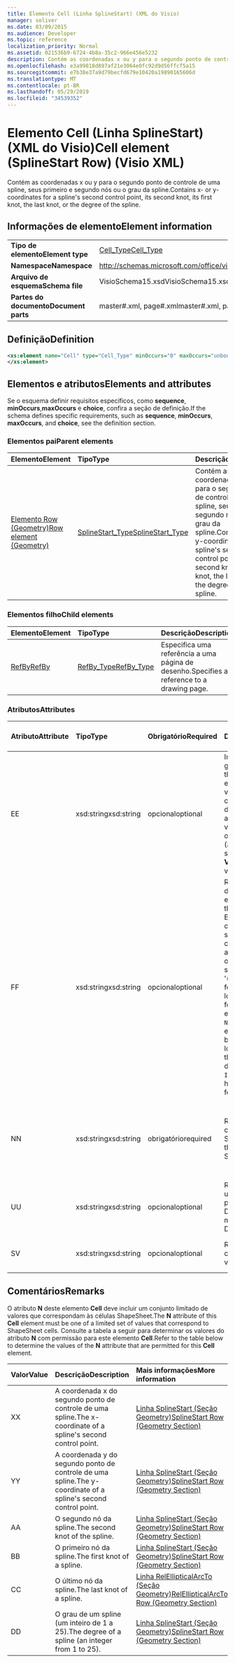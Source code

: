 ```yaml
---
title: Elemento Cell (Linha SplineStart) (XML do Visio)
manager: soliver
ms.date: 03/09/2015
ms.audience: Developer
ms.topic: reference
localization_priority: Normal
ms.assetid: 021536b9-6724-4b8a-35c2-966e456e5232
description: Contém as coordenadas x ou y para o segundo ponto de controle de uma spline, seus primeiro e segundo nós ou o grau da spline.
ms.openlocfilehash: e3a99818d897af21e3064e0fc92d9d56ffcf5a15
ms.sourcegitcommit: e7b38e37a9d79becfd679e10420a19890165606d
ms.translationtype: MT
ms.contentlocale: pt-BR
ms.lasthandoff: 05/29/2019
ms.locfileid: "34539352"
---
```

# <a name="cell-element-splinestart-row-visio-xml"></a><span data-ttu-id="3c939-103">Elemento Cell (Linha SplineStart) (XML do Visio)</span><span class="sxs-lookup"><span data-stu-id="3c939-103">Cell element (SplineStart Row) (Visio XML)</span></span>

<span data-ttu-id="3c939-104">Contém as coordenadas x ou y para o segundo ponto de controle de uma spline, seus primeiro e segundo nós ou o grau da spline.</span><span class="sxs-lookup"><span data-stu-id="3c939-104">Contains x- or y-coordinates for a spline's second control point, its second knot, its first knot, the last knot, or the degree of the spline.</span></span>
  
## <a name="element-information"></a><span data-ttu-id="3c939-105">Informações de elemento</span><span class="sxs-lookup"><span data-stu-id="3c939-105">Element information</span></span>

|||
|:-----|:-----|
|<span data-ttu-id="3c939-106">**Tipo de elemento**</span><span class="sxs-lookup"><span data-stu-id="3c939-106">**Element type**</span></span> <br/> |[<span data-ttu-id="3c939-107">Cell_Type</span><span class="sxs-lookup"><span data-stu-id="3c939-107">Cell_Type</span></span>](cell_type-complextypevisio-xml.md) <br/> |
|<span data-ttu-id="3c939-108">**Namespace**</span><span class="sxs-lookup"><span data-stu-id="3c939-108">**Namespace**</span></span> <br/> |http://schemas.microsoft.com/office/visio/2012/main  <br/> |
|<span data-ttu-id="3c939-109">**Arquivo de esquema**</span><span class="sxs-lookup"><span data-stu-id="3c939-109">**Schema file**</span></span> <br/> |<span data-ttu-id="3c939-110">VisioSchema15.xsd</span><span class="sxs-lookup"><span data-stu-id="3c939-110">VisioSchema15.xsd</span></span>  <br/> |
|<span data-ttu-id="3c939-111">**Partes do documento**</span><span class="sxs-lookup"><span data-stu-id="3c939-111">**Document parts**</span></span> <br/> |<span data-ttu-id="3c939-112">master#.xml, page#.xml</span><span class="sxs-lookup"><span data-stu-id="3c939-112">master#.xml, page#.xml</span></span>  <br/> |
   
## <a name="definition"></a><span data-ttu-id="3c939-113">Definição</span><span class="sxs-lookup"><span data-stu-id="3c939-113">Definition</span></span>

```XML
<xs:element name="Cell" type="Cell_Type" minOccurs="0" maxOccurs="unbounded" >
</xs:element>
```

## <a name="elements-and-attributes"></a><span data-ttu-id="3c939-114">Elementos e atributos</span><span class="sxs-lookup"><span data-stu-id="3c939-114">Elements and attributes</span></span>

<span data-ttu-id="3c939-115">Se o esquema definir requisitos específicos, como **sequence**, **minOccurs**,**maxOccurs** e **choice**, confira a seção de definição.</span><span class="sxs-lookup"><span data-stu-id="3c939-115">If the schema defines specific requirements, such as **sequence**, **minOccurs**, **maxOccurs**, and **choice**, see the definition section.</span></span> 
  
### <a name="parent-elements"></a><span data-ttu-id="3c939-116">Elementos pai</span><span class="sxs-lookup"><span data-stu-id="3c939-116">Parent elements</span></span>

|<span data-ttu-id="3c939-117">**Elemento**</span><span class="sxs-lookup"><span data-stu-id="3c939-117">**Element**</span></span>|<span data-ttu-id="3c939-118">**Tipo**</span><span class="sxs-lookup"><span data-stu-id="3c939-118">**Type**</span></span>|<span data-ttu-id="3c939-119">**Descrição**</span><span class="sxs-lookup"><span data-stu-id="3c939-119">**Description**</span></span>|
|:-----|:-----|:-----|
|[<span data-ttu-id="3c939-120">Elemento Row (Geometry)</span><span class="sxs-lookup"><span data-stu-id="3c939-120">Row element (Geometry)</span></span>](row-element-geometry-sectionvisio-xml.md) <br/> |[<span data-ttu-id="3c939-121">SplineStart_Type</span><span class="sxs-lookup"><span data-stu-id="3c939-121">SplineStart_Type</span></span>](splinestart_type-complextypevisio-xml.md) <br/> |<span data-ttu-id="3c939-122">Contém as coordenadas x ou y para o segundo ponto de controle de uma spline, seus primeiro e segundo nós ou o grau da spline.</span><span class="sxs-lookup"><span data-stu-id="3c939-122">Contains x- or y-coordinates for a spline's second control point, its second knot, its first knot, the last knot, or the degree of the spline.</span></span>  <br/> |
   
### <a name="child-elements"></a><span data-ttu-id="3c939-123">Elementos filho</span><span class="sxs-lookup"><span data-stu-id="3c939-123">Child elements</span></span>

|<span data-ttu-id="3c939-124">**Elemento**</span><span class="sxs-lookup"><span data-stu-id="3c939-124">**Element**</span></span>|<span data-ttu-id="3c939-125">**Tipo**</span><span class="sxs-lookup"><span data-stu-id="3c939-125">**Type**</span></span>|<span data-ttu-id="3c939-126">**Descrição**</span><span class="sxs-lookup"><span data-stu-id="3c939-126">**Description**</span></span>|
|:-----|:-----|:-----|
|[<span data-ttu-id="3c939-127">RefBy</span><span class="sxs-lookup"><span data-stu-id="3c939-127">RefBy</span></span>](refby-element-cell_type-complextypevisio-xml.md) <br/> |[<span data-ttu-id="3c939-128">RefBy_Type</span><span class="sxs-lookup"><span data-stu-id="3c939-128">RefBy_Type</span></span>](refby_type-complextypevisio-xml.md) <br/> |<span data-ttu-id="3c939-129">Especifica uma referência a uma página de desenho.</span><span class="sxs-lookup"><span data-stu-id="3c939-129">Specifies a reference to a drawing page.</span></span>  <br/> |
   
### <a name="attributes"></a><span data-ttu-id="3c939-130">Atributos</span><span class="sxs-lookup"><span data-stu-id="3c939-130">Attributes</span></span>

|<span data-ttu-id="3c939-131">**Atributo**</span><span class="sxs-lookup"><span data-stu-id="3c939-131">**Attribute**</span></span>|<span data-ttu-id="3c939-132">**Tipo**</span><span class="sxs-lookup"><span data-stu-id="3c939-132">**Type**</span></span>|<span data-ttu-id="3c939-133">**Obrigatório**</span><span class="sxs-lookup"><span data-stu-id="3c939-133">**Required**</span></span>|<span data-ttu-id="3c939-134">**Descrição**</span><span class="sxs-lookup"><span data-stu-id="3c939-134">**Description**</span></span>|<span data-ttu-id="3c939-135">**Valores possíveis**</span><span class="sxs-lookup"><span data-stu-id="3c939-135">**Possible values**</span></span>|
|:-----|:-----|:-----|:-----|:-----|
|<span data-ttu-id="3c939-136">E</span><span class="sxs-lookup"><span data-stu-id="3c939-136">E</span></span>  <br/> |<span data-ttu-id="3c939-137">xsd:string</span><span class="sxs-lookup"><span data-stu-id="3c939-137">xsd:string</span></span>  <br/> |<span data-ttu-id="3c939-138">opcional</span><span class="sxs-lookup"><span data-stu-id="3c939-138">optional</span></span>  <br/> |<span data-ttu-id="3c939-139">Indica que a fórmula gera um erro.</span><span class="sxs-lookup"><span data-stu-id="3c939-139">Indicates that the formula evaluates to an error.</span></span> <span data-ttu-id="3c939-140">O valor de **E** é atual (uma cadeia de mensagem de erro); o valor do atributo **V** é o último valor válido.</span><span class="sxs-lookup"><span data-stu-id="3c939-140">The value of **E** is the current value (an error message string); the value of the **V** attribute is the last valid value.</span></span>  <br/> |<span data-ttu-id="3c939-141">Uma cadeia de caracteres de mensagem de erro.</span><span class="sxs-lookup"><span data-stu-id="3c939-141">An error message string.</span></span>  <br/> |
|<span data-ttu-id="3c939-142">F</span><span class="sxs-lookup"><span data-stu-id="3c939-142">F</span></span>  <br/> |<span data-ttu-id="3c939-143">xsd:string</span><span class="sxs-lookup"><span data-stu-id="3c939-143">xsd:string</span></span>  <br/> |<span data-ttu-id="3c939-144">opcional</span><span class="sxs-lookup"><span data-stu-id="3c939-144">optional</span></span>  <br/> | <span data-ttu-id="3c939-145">Representa a fórmula do elemento.</span><span class="sxs-lookup"><span data-stu-id="3c939-145">Represents the element's formula.</span></span> <span data-ttu-id="3c939-146">Esse atributo pode conter uma das seguintes cadeias de caracteres:</span><span class="sxs-lookup"><span data-stu-id="3c939-146">This attribute can contain one of the following strings:</span></span>  <br/>  <span data-ttu-id="3c939-147">'(alguma fórmula)' se a fórmula existir localmente</span><span class="sxs-lookup"><span data-stu-id="3c939-147">'(some formula)' if the formula exists locally</span></span>  <br/>  <span data-ttu-id="3c939-148">`No Formula` se a fórmula estiver excluída ou bloqueada localmente</span><span class="sxs-lookup"><span data-stu-id="3c939-148">`No Formula` if the formula is locally deleted or blocked</span></span>  <br/>  <span data-ttu-id="3c939-149">`Inh` se a fórmula for herdada.</span><span class="sxs-lookup"><span data-stu-id="3c939-149">`Inh` if the formula is inherited.</span></span>  <br/> |<span data-ttu-id="3c939-150">Uma fórmula.</span><span class="sxs-lookup"><span data-stu-id="3c939-150">A formula.</span></span>  <br/> |
|<span data-ttu-id="3c939-151">N</span><span class="sxs-lookup"><span data-stu-id="3c939-151">N</span></span>  <br/> |<span data-ttu-id="3c939-152">xsd:string</span><span class="sxs-lookup"><span data-stu-id="3c939-152">xsd:string</span></span>  <br/> |<span data-ttu-id="3c939-153">obrigatório</span><span class="sxs-lookup"><span data-stu-id="3c939-153">required</span></span>  <br/> |<span data-ttu-id="3c939-154">Representa o nome da célula ShapeSheet.</span><span class="sxs-lookup"><span data-stu-id="3c939-154">Represents the name of the ShapeSheet cell.</span></span>  <br/> |<span data-ttu-id="3c939-155">O nome da célula ShapeSheet.</span><span class="sxs-lookup"><span data-stu-id="3c939-155">The name of the ShapeSheet cell.</span></span>  <br/> <span data-ttu-id="3c939-156">Confira a seção Comentários abaixo.</span><span class="sxs-lookup"><span data-stu-id="3c939-156">See the Remarks section below.</span></span>  <br/> |
|<span data-ttu-id="3c939-157">U</span><span class="sxs-lookup"><span data-stu-id="3c939-157">U</span></span>  <br/> |<span data-ttu-id="3c939-158">xsd:string</span><span class="sxs-lookup"><span data-stu-id="3c939-158">xsd:string</span></span>  <br/> |<span data-ttu-id="3c939-159">opcional</span><span class="sxs-lookup"><span data-stu-id="3c939-159">optional</span></span>  <br/> |<span data-ttu-id="3c939-160">Representa uma unidade de medida. O padrão é DL.</span><span class="sxs-lookup"><span data-stu-id="3c939-160">Represents a unit of measure The default is DL.</span></span>  <br/> |<span data-ttu-id="3c939-161">As unidades da célula.</span><span class="sxs-lookup"><span data-stu-id="3c939-161">The units of the cell.</span></span>  <br/> |
|<span data-ttu-id="3c939-162">S</span><span class="sxs-lookup"><span data-stu-id="3c939-162">V</span></span>  <br/> |<span data-ttu-id="3c939-163">xsd:string</span><span class="sxs-lookup"><span data-stu-id="3c939-163">xsd:string</span></span>  <br/> |<span data-ttu-id="3c939-164">opcional</span><span class="sxs-lookup"><span data-stu-id="3c939-164">optional</span></span>  <br/> |<span data-ttu-id="3c939-165">Representa o valor da célula.</span><span class="sxs-lookup"><span data-stu-id="3c939-165">Represents the value of the cell.</span></span>  <br/> |<span data-ttu-id="3c939-166">O valor da célula ShapeSheet.</span><span class="sxs-lookup"><span data-stu-id="3c939-166">The value of the ShapeSheet cell.</span></span>  <br/> |
   
## <a name="remarks"></a><span data-ttu-id="3c939-167">Comentários</span><span class="sxs-lookup"><span data-stu-id="3c939-167">Remarks</span></span>

<span data-ttu-id="3c939-168">O atributo **N** deste elemento **Cell** deve incluir um conjunto limitado de valores que correspondam às células ShapeSheet.</span><span class="sxs-lookup"><span data-stu-id="3c939-168">The **N** attribute of this **Cell** element must be one of a limited set of values that correspond to ShapeSheet cells.</span></span> <span data-ttu-id="3c939-169">Consulte a tabela a seguir para determinar os valores do atributo **N** com permissão para este elemento **Cell**.</span><span class="sxs-lookup"><span data-stu-id="3c939-169">Refer to the table below to determine the values of the **N** attribute that are permitted for this **Cell** element.</span></span> 
  
|<span data-ttu-id="3c939-170">**Valor**</span><span class="sxs-lookup"><span data-stu-id="3c939-170">**Value**</span></span>|<span data-ttu-id="3c939-171">**Descrição**</span><span class="sxs-lookup"><span data-stu-id="3c939-171">**Description**</span></span>|<span data-ttu-id="3c939-172">**Mais informações**</span><span class="sxs-lookup"><span data-stu-id="3c939-172">**More information**</span></span>|
|:-----|:-----|:-----|
|<span data-ttu-id="3c939-173">X</span><span class="sxs-lookup"><span data-stu-id="3c939-173">X</span></span>  <br/> |<span data-ttu-id="3c939-174">A coordenada x do segundo ponto de controle de uma spline.</span><span class="sxs-lookup"><span data-stu-id="3c939-174">The x-coordinate of a spline's second control point.</span></span>  <br/> |[<span data-ttu-id="3c939-175">Linha SplineStart (Seção Geometry)</span><span class="sxs-lookup"><span data-stu-id="3c939-175">SplineStart Row (Geometry Section)</span></span>](splinestart-row-geometry-section.md) <br/> |
|<span data-ttu-id="3c939-176">Y</span><span class="sxs-lookup"><span data-stu-id="3c939-176">Y</span></span>  <br/> |<span data-ttu-id="3c939-177">A coordenada y do segundo ponto de controle de uma spline.</span><span class="sxs-lookup"><span data-stu-id="3c939-177">The y-coordinate of a spline's second control point.</span></span>  <br/> |[<span data-ttu-id="3c939-178">Linha SplineStart (Seção Geometry)</span><span class="sxs-lookup"><span data-stu-id="3c939-178">SplineStart Row (Geometry Section)</span></span>](splinestart-row-geometry-section.md) <br/> |
|<span data-ttu-id="3c939-179">A</span><span class="sxs-lookup"><span data-stu-id="3c939-179">A</span></span>  <br/> |<span data-ttu-id="3c939-180">O segundo nó da spline.</span><span class="sxs-lookup"><span data-stu-id="3c939-180">The second knot of the spline.</span></span>  <br/> |[<span data-ttu-id="3c939-181">Linha SplineStart (Seção Geometry)</span><span class="sxs-lookup"><span data-stu-id="3c939-181">SplineStart Row (Geometry Section)</span></span>](splinestart-row-geometry-section.md) <br/> |
|<span data-ttu-id="3c939-182">B</span><span class="sxs-lookup"><span data-stu-id="3c939-182">B</span></span>  <br/> |<span data-ttu-id="3c939-183">O primeiro nó da spline.</span><span class="sxs-lookup"><span data-stu-id="3c939-183">The first knot of a spline.</span></span>  <br/> |[<span data-ttu-id="3c939-184">Linha SplineStart (Seção Geometry)</span><span class="sxs-lookup"><span data-stu-id="3c939-184">SplineStart Row (Geometry Section)</span></span>](splinestart-row-geometry-section.md) <br/> |
|<span data-ttu-id="3c939-185">C</span><span class="sxs-lookup"><span data-stu-id="3c939-185">C</span></span>  <br/> |<span data-ttu-id="3c939-186">O último nó da spline.</span><span class="sxs-lookup"><span data-stu-id="3c939-186">The last knot of a spline.</span></span>  <br/> |[<span data-ttu-id="3c939-187">Linha RelEllipticalArcTo (Seção Geometry)</span><span class="sxs-lookup"><span data-stu-id="3c939-187">RelEllipticalArcTo Row (Geometry Section)</span></span>](splinestart-row-geometry-section.md) <br/> |
|<span data-ttu-id="3c939-188">D</span><span class="sxs-lookup"><span data-stu-id="3c939-188">D</span></span>  <br/> |<span data-ttu-id="3c939-189">O grau de um spline (um inteiro de 1 a 25).</span><span class="sxs-lookup"><span data-stu-id="3c939-189">The degree of a spline (an integer from 1 to 25).</span></span>  <br/> |[<span data-ttu-id="3c939-190">Linha SplineStart (Seção Geometry)</span><span class="sxs-lookup"><span data-stu-id="3c939-190">SplineStart Row (Geometry Section)</span></span>](splinestart-row-geometry-section.md) <br/> |
   


